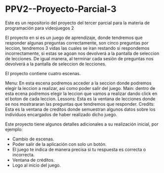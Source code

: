 # PPV2--Proyecto-Parcial-3
Este es un repositorio del proyecto del tercer parcial para la materia de programación para videojuegos 2

El proyecto en si es un juego de aprendizaje, donde tendremos que responder algunas preguntas correctamente, son cinco preguntas por leccion, tendremos 3 vidas las cuales se iran restando si respondemos incorrectamente, si estas se agoan nos devolverá a la pantalla de seleccion de lecciones. De igual manera, al terminar cada sesión de preguntas nos devolverá a la pantalla de seleccion de lecciones.


El proyecto contiene cuatro escenas.

Menu: En esta escena podremos acceder a la seccion donde podremos elegir la leccion a realizar, asi como poder salir del juego.
Main: dentro de esta ecena podremos elegir la leccion que vamos a realizar dando click en el boton de cada leccion.
Lessons: Esta es la ventana de lecciones donde se nos mostrararan las preguntas que tendremos que responder. 
Credits: Esta es la ventana de creditos donde semuestran algunos datos sobre los individuos encargados de haber realizado dicho juego.

Este proyecto tiene algunos detalles adicionales a su realización inicial, por ejemplo:
- Cambio de escenas.
- Poder salir de la aplicación con solo un botón.
- El juego te indica de manera precisa si tu respuesta es correcta o incorrecta.
- Ventana de créditos.
- Logo al inicio del juego.
